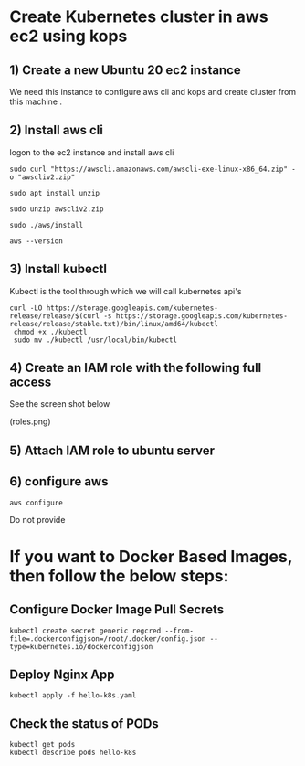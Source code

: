 #  Create Kubernetes cluster in aws ec2 using kops 

## 1) Create  a new Ubuntu 20 ec2 instance 

 We need this instance to configure aws cli and kops and create cluster from this machine .

## 2) Install aws cli

logon to the ec2 instance and install aws cli
 
```
sudo curl "https://awscli.amazonaws.com/awscli-exe-linux-x86_64.zip" -o "awscliv2.zip"

sudo apt install unzip

sudo unzip awscliv2.zip

sudo ./aws/install

aws --version

```

## 3) Install kubectl 
Kubectl is the tool through which we will call kubernetes api's

```
curl -LO https://storage.googleapis.com/kubernetes-release/release/$(curl -s https://storage.googleapis.com/kubernetes-release/release/stable.txt)/bin/linux/amd64/kubectl
 chmod +x ./kubectl
 sudo mv ./kubectl /usr/local/bin/kubectl
```

## 4) Create an IAM role with the following full access  

See the screen shot below 

(roles.png)

## 5) Attach IAM role to ubuntu server

## 6) configure aws 
  
  
  
  ```
  aws configure
  ```
  Do not provide 
  


# If you want to Docker Based Images, then follow the below steps: 

## Configure Docker Image Pull Secrets
```
kubectl create secret generic regcred --from-file=.dockerconfigjson=/root/.docker/config.json --type=kubernetes.io/dockerconfigjson

```
## Deploy Nginx App
```
kubectl apply -f hello-k8s.yaml
```

## Check the status of PODs 
```  
kubectl get pods 
kubectl describe pods hello-k8s
```
